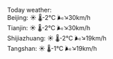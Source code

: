 Today weather:  
Beijing: ☀️   🌡️-2°C 🌬️↘30km/h  
Tianjin: ☀️   🌡️-2°C 🌬️↘30km/h  
Shijiazhuang: ☀️   🌡️-2°C 🌬️↘19km/h  
Tangshan: ☀️   🌡️-1°C 🌬️↘19km/h  
